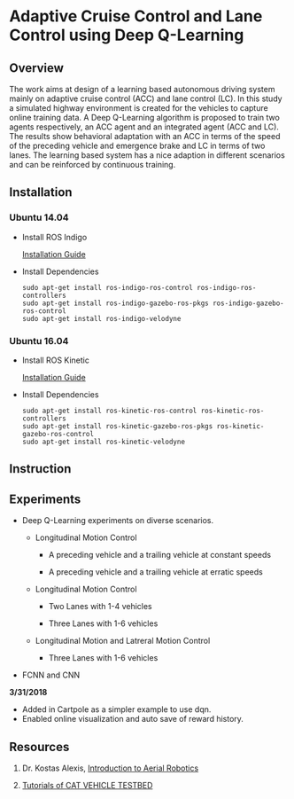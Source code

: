 # Adaptive Cruise Control and Lane Control using Deep Q-Learning

## Overview

The work aims at design of a learning based autonomous driving system mainly on adaptive cruise control (ACC) and lane control (LC). In this study a simulated highway environment is created for the vehicles to capture online training data. A Deep Q-Learning algorithm is proposed to train two agents respectively, an ACC agent and an integrated agent (ACC and LC). The results show behavioral adaptation with an ACC in terms of the speed of the preceding vehicle and emergence brake and LC in terms of two lanes. The learning based system has a nice adaption in different scenarios and can be reinforced by continuous training.

## Installation

### Ubuntu 14.04 

- Install ROS Indigo
	
	[Installation Guide](http://wiki.ros.org/indigo/Installation/Ubuntu)

- Install Dependencies

	```
	sudo apt-get install ros-indigo-ros-control ros-indigo-ros-controllers
	sudo apt-get install ros-indigo-gazebo-ros-pkgs ros-indigo-gazebo-ros-control
	sudo apt-get install ros-indigo-velodyne
	```

### Ubuntu 16.04

- Install ROS Kinetic

	[Installation Guide](http://wiki.ros.org/kinetic/Installation/Ubuntu)

- Install Dependencies

	```
	sudo apt-get install ros-kinetic-ros-control ros-kinetic-ros-controllers
	sudo apt-get install ros-kinetic-gazebo-ros-pkgs ros-kinetic-gazebo-ros-control
	sudo apt-get install ros-kinetic-velodyne
	```

## Instruction

## Experiments

* Deep Q-Learning experiments on diverse scenarios.

	- Longitudinal Motion Control

		- A preceding vehicle and a trailing vehicle at constant speeds

		- A preceding vehicle and a trailing vehicle at erratic speeds

	- Longitudinal Motion Control

		- Two Lanes with 1-4 vehicles

		- Three Lanes with 1-6 vehicles

	- Longitudinal Motion and Latreral Motion Control

		- Three Lanes with 1-6 vehicles

* FCNN and CNN

**3/31/2018**

* Added in Cartpole as a simpler example to use dqn.
* Enabled online visualization and auto save of reward history.

## Resources

1. Dr. Kostas Alexis, [Introduction to Aerial Robotics](http://www.kostasalexis.com/introduction-to-aerial-robotics.html)

2. [Tutorials of CAT VEHICLE TESTBED](https://cps-vo.org/node/31792)



